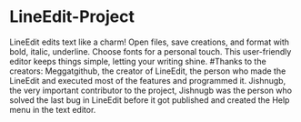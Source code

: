 # LineEdit-Project
LineEdit edits text like a charm! Open files, save creations, and format with bold, italic, underline. Choose fonts for a personal touch. This user-friendly editor keeps things simple, letting your writing shine.
#Thanks to the creators:
Meggatgithub, the creator of LineEdit, the person who made the LineEdit and executed most of the features and programmed it.
Jishnugb, the very important contributor to the project, Jishnugb was the person who solved the last bug in LineEdit before it got published and created the Help menu in the text editor.
